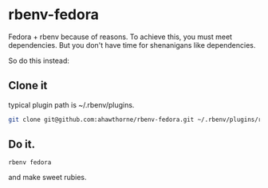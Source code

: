 rbenv-fedora
============

Fedora + rbenv because of reasons. To achieve this, you must meet dependencies. But you don't have time for shenanigans like dependencies.

So do this instead:

Clone it
--------
typical plugin path is ~/.rbenv/plugins. 

```bash
git clone git@github.com:ahawthorne/rbenv-fedora.git ~/.rbenv/plugins/rbenv-fedora
```
Do it.
------

```
rbenv fedora
```
and make sweet rubies.
